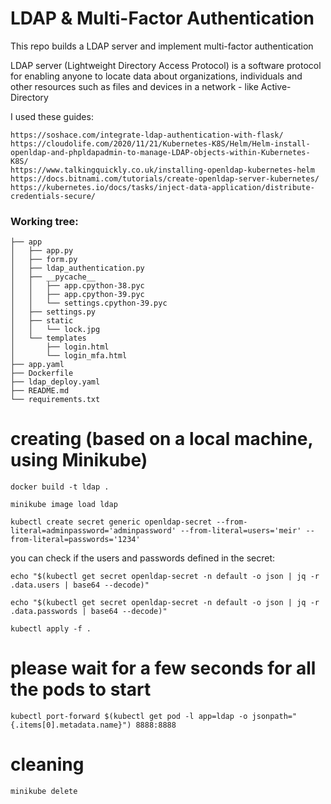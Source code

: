 # LDAP & Multi-Factor Authentication

This repo builds a LDAP server and implement multi-factor authentication

LDAP server (Lightweight Directory Access Protocol) is a software protocol for enabling anyone to locate data about organizations, individuals and other resources such as files and devices in a network - like Active-Directory

I used these guides:

    https://soshace.com/integrate-ldap-authentication-with-flask/
    https://cloudolife.com/2020/11/21/Kubernetes-K8S/Helm/Helm-install-openldap-and-phpldapadmin-to-manage-LDAP-objects-within-Kubernetes-K8S/
    https://www.talkingquickly.co.uk/installing-openldap-kubernetes-helm
    https://docs.bitnami.com/tutorials/create-openldap-server-kubernetes/
    https://kubernetes.io/docs/tasks/inject-data-application/distribute-credentials-secure/

### Working tree:
```
├── app
│   ├── app.py
│   ├── form.py
│   ├── ldap_authentication.py
│   ├── __pycache__
│   │   ├── app.cpython-38.pyc
│   │   ├── app.cpython-39.pyc
│   │   └── settings.cpython-39.pyc
│   ├── settings.py
│   ├── static
│   │   └── lock.jpg
│   └── templates
│       ├── login.html
│       └── login_mfa.html
├── app.yaml
├── Dockerfile
├── ldap_deploy.yaml
├── README.md
└── requirements.txt
```

# creating (based on a local machine, using Minikube)
    docker build -t ldap .
    
    minikube image load ldap
    
    kubectl create secret generic openldap-secret --from-literal=adminpassword='adminpassword' --from-literal=users='meir' --from-literal=passwords='1234'

you can check if the users and passwords defined in the secret:

    echo "$(kubectl get secret openldap-secret -n default -o json | jq -r .data.users | base64 --decode)"

    echo "$(kubectl get secret openldap-secret -n default -o json | jq -r .data.passwords | base64 --decode)"
    
    kubectl apply -f .
    
# please wait for a few seconds for all the pods to start
    kubectl port-forward $(kubectl get pod -l app=ldap -o jsonpath="{.items[0].metadata.name}") 8888:8888

# cleaning
    minikube delete